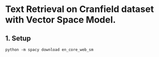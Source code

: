 # Text Retrieval on Cranfield dataset with Vector Space Model.

## 1. Setup

```
python -m spacy download en_core_web_sm
```

